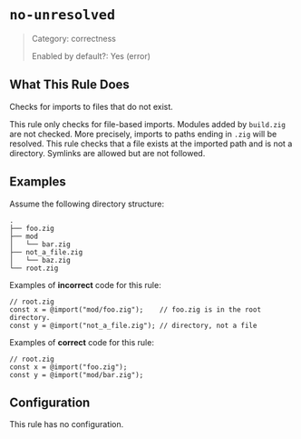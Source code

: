 # `no-unresolved`

> Category: correctness
> 
> Enabled by default?: Yes (error)


## What This Rule Does

Checks for imports to files that do not exist.

This rule only checks for file-based imports. Modules added by `build.zig`
are not checked. More precisely, imports to paths ending in `.zig` will be
resolved. This rule checks that a file exists at the imported path and is
not a directory. Symlinks are allowed but are not followed.

## Examples
Assume the following directory structure:
```plaintext
.
├── foo.zig
├── mod
│   └── bar.zig
├── not_a_file.zig
│   └── baz.zig
└── root.zig
```

Examples of **incorrect** code for this rule:
```zig
// root.zig
const x = @import("mod/foo.zig");    // foo.zig is in the root directory.
const y = @import("not_a_file.zig"); // directory, not a file
```

Examples of **correct** code for this rule:
```zig
// root.zig
const x = @import("foo.zig");
const y = @import("mod/bar.zig");
```

## Configuration
This rule has no configuration.
